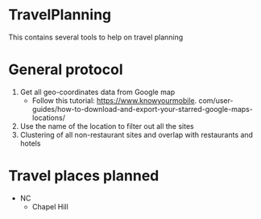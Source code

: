 # TravelPlanning
This contains several tools to help on travel planning 

# General protocol
1. Get all geo-coordinates data from Google map
   * Follow this tutorial: https://www.knowyourmobile.
     com/user-guides/how-to-download-and-export-your-starred-google-maps-locations/ 
1. Use the name of the location to filter out all the sites
2. Clustering of all non-restaurant sites and overlap with restaurants and hotels

# Travel places planned 
* NC
  * Chapel Hill 